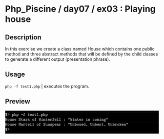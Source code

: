 # Php_Piscine / day07 / ex03 : Playing house

## Description
In this exercise we create a class named House which contains one public method and three abstract methods that will be defined by the child classes to generate a different output (presentation phrase).

## Usage
`php -f test1.php` | executes the program.

## Preview
<img src="../../resources/images/house.png" width="1200">

